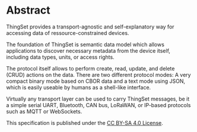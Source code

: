 # Abstract

ThingSet provides a transport-agnostic and self-explanatory way for accessing data of ressource-constrained devices.

The foundation of ThingSet is semantic data model which allows applications to discover necessary metadata from the device itself, including data types, units, or access rights.

The protocol itself allows to perform create, read, update, and delete (CRUD) actions on the data. There are two different protocol modes: A very compact binary mode based on CBOR data and a text mode using JSON, which is easily useable by humans as a shell-like interface.

Virtually any transport layer can be used to carry ThingSet messages, be it a simple serial UART, Bluetooth, CAN bus, LoRaWAN, or IP-based protocols such as MQTT or WebSockets.

This specification is published under the [CC BY-SA 4.0 License](https://creativecommons.org/licenses/by-sa/4.0/).

